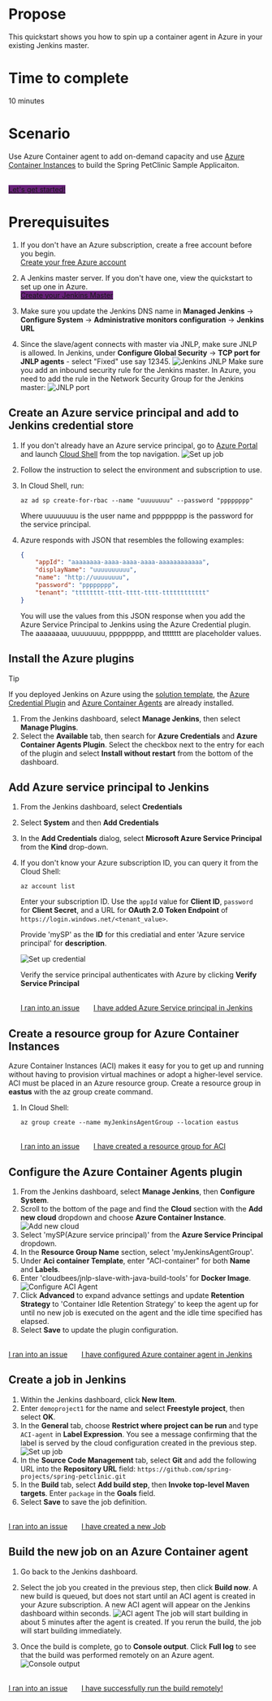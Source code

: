 # Propose

This quickstart shows you how to spin up a container agent in Azure in your existing Jenkins master.

# Time to complete

10 minutes

# Scenario

Use Azure Container agent to add on-demand capacity and use [Azure Container Instances](https://docs.microsoft.com/en-us/azure/container-instances/) to build the Spring PetClinic Sample Applicaiton.

<br>
<a class="tutorial-next-btn" style="background-color:#68217A" onclick="logClick('/Jenkins/aaa/introduction-completed')" href="something.md">Let's get started!</a>
</br>

# Prerequisuites

1. If you don't have an Azure subscription, create a free account before you begin. <br/>
<a class="tutorial-next-btn" href="https://azure.microsoft.com/pricing/free-trial/" target="_blank">Create your free Azure account</a>


2. A Jenkins master server. If you don't have one, view the quickstart to set up one in Azure. <br/>
<a class="tutorial-next-btn" style="background-color:#68217A" href="https://docs.microsoft.com/en-us/azure/jenkins/install-jenkins-solution-template/" target="_blank">Create your Jenkins Master</a>

3. Make sure you update the Jenkins DNS name in **Managed Jenkins** -> **Configure System** -> **Administrative monitors configuration** -> **Jenkins URL** 

4. Since the slave/agent connects with master via JNLP, make sure JNLP is allowed. In Jenkins, under **Configure Global Security** -> **TCP port for JNLP agents** - select "Fixed" use say 12345. ![Jenkins JNLP](./media/jenkins-jnlp.png)
Make sure you add an inbound security rule for the Jenkins master. In Azure, you need to add the rule in the Network Security Group for the Jenkins master:
![JNLP port](./media/jnlp-port.png)

## Create an Azure service principal and add to Jenkins credential store
1. If you don't already have an Azure service principal, go to [Azure Portal](https://portal.azure.com/) and launch [Cloud Shell](https://docs.microsoft.com/en-us/azure/cloud-shell/overview) from the top navigation.
 ![Set up job](./media/cloud_shell.png)
2. Follow the instruction to select the environment and subscription to use.
3. In Cloud Shell, run:
    ```azurecli-interactive
    az ad sp create-for-rbac --name "uuuuuuuu" --password "pppppppp"
    ```
    Where uuuuuuuu is the user name and pppppppp is the password for the service principal.

4. Azure responds with JSON that resembles the following examples:

    ```json
    {
        "appId": "aaaaaaaa-aaaa-aaaa-aaaa-aaaaaaaaaaaa",
        "displayName": "uuuuuuuuuu",
        "name": "http://uuuuuuuu",
        "password": "pppppppp",
        "tenant": "tttttttt-tttt-tttt-tttt-tttttttttttt"
    }
    ```
    You will use the values from this JSON response when you add the Azure Service Principal to Jenkins using the Azure Credential plugin. The aaaaaaaa, uuuuuuuu, pppppppp, and tttttttt are placeholder values.

## Install the Azure plugins

> [!TIP]
> If you deployed Jenkins on Azure using the [solution template](https://docs.microsoft.com/azure/jenkins/install-jenkins-solution-template.md), the [Azure Credential Plugin](https://plugins.jenkins.io/azure-credentials) and [Azure Container Agents](https://plugins.jenkins.io/azure-container-agents) are already installed.

1. From the Jenkins dashboard, select **Manage Jenkins**, then select **Manage Plugins**.
2. Select the **Available** tab, then search for **Azure Credentials** and **Azure Container Agents Plugin**. Select the checkbox next to the entry for each of the plugin and select **Install without restart** from the bottom of the dashboard.

## Add Azure service principal to Jenkins
1. From the Jenkins dashboard, select **Credentials**
2. Select **System** and then **Add Credentials**
3. In the **Add Credentials** dialog, select **Microsoft Azure Service Principal** from the **Kind** drop-down.
4. If you don't know your Azure subscription ID, you can query it from the Cloud Shell:
     
     ```azurecli-interactive
     az account list
     ```
     
     Enter your subscription ID. Use the `appId` value for **Client ID**, `password` for **Client Secret**, and a URL for **OAuth 2.0 Token Endpoint** of `https://login.windows.net/<tenant_value>`. 
     
     Provide 'mySP' as the **ID** for this crediatial and enter 'Azure service principal' for **description**.

     ![Set up credential](./media/credential.png)

    Verify the service principal authenticates with Azure by clicking **Verify Service Principal**
    
    <br>
    <a class="tutorial-issue-btn" onclick="reportIssue('/Java/hello-world/', 'deploy');logClick('/Java/hello-world/deploy-issuereport');" href="javascript:void(0)">I ran into an issue</a>&nbsp; &nbsp; &nbsp; &nbsp;<a class="tutorial-next-btn" onclick="logClick('/Java/hello-world/deploy-completed')" href="finished.html">I have added Azure Service principal in Jenkins</a>

## Create a resource group for Azure Container Instances
Azure Container Instances (ACI) makes it easy for you to get up and running without having to provision virtual machines or adopt a higher-level service. ACI must be placed in an Azure resource group. Create a resource group in **eastus** with the az group create command.  

1. In Cloud Shell:
     
     ```azurecli-interactive
     az group create --name myJenkinsAgentGroup --location eastus
     ```   

    <br>
    <a class="tutorial-issue-btn" onclick="reportIssue('/Java/hello-world/', 'deploy');logClick('/Java/hello-world/deploy-issuereport');" href="javascript:void(0)">I ran into an issue</a>&nbsp; &nbsp; &nbsp; &nbsp;<a class="tutorial-next-btn" onclick="logClick('/Java/hello-world/deploy-completed')" href="finished.html">I have created a resource group for ACI</a>

## Configure the Azure Container Agents plugin

1. From the Jenkins dashboard, select **Manage Jenkins**, then **Configure System**.
2. Scroll to the bottom of the page and find the **Cloud** section with the  **Add new cloud** dropdown and choose **Azure Container Instance**.
![Add new cloud](./media/cloud-aci.png)
3. Select 'mySP(Azure service principal)' from the **Azure Service Principal** dropdown. 
4. In the **Resource Group Name** section, select 'myJenkinsAgentGroup'.
5. Under **Aci container Template**, enter "ACI-container" for both **Name** and **Labels**.
6. Enter 'cloudbees/jnlp-slave-with-java-build-tools' for **Docker Image**.
![Configure ACI Agent](./media/agent-config.png)
7. Click **Advanced** to expand advance settings and update **Retention Strategy** to 'Container Idle Retention Strategy' to keep the agent up for until no new job is executed on the agent and the idle time specified has elapsed.
8. Select **Save** to update the plugin configuration.

<br>
    <a class="tutorial-issue-btn" onclick="reportIssue('/Java/hello-world/', 'deploy');logClick('/Java/hello-world/deploy-issuereport');" href="javascript:void(0)">I ran into an issue</a>&nbsp; &nbsp; &nbsp; &nbsp;<a class="tutorial-next-btn" onclick="logClick('/Java/hello-world/deploy-completed')" href="finished.html">I have configured Azure container agent in Jenkins</a>

## Create a job in Jenkins

1. Within the Jenkins dashboard, click **New Item**. 
2. Enter `demoproject1` for the name and select **Freestyle project**, then select **OK**.
3. In the **General** tab, choose **Restrict where project can be run** and type `ACI-agent` in **Label Expression**. You see a message confirming that the label is served by the cloud configuration created in the previous step. 
   ![Set up job](./media/project-config.png)
4. In the **Source Code Management** tab, select **Git** and add the following URL into the **Repository URL** field: `https://github.com/spring-projects/spring-petclinic.git`
5. In the **Build** tab, select **Add build step**, then **Invoke top-level Maven targets**. Enter `package` in the **Goals** field.
6. Select **Save** to save the job definition.

<br>
    <a class="tutorial-issue-btn" onclick="reportIssue('/Java/hello-world/', 'deploy');logClick('/Java/hello-world/deploy-issuereport');" href="javascript:void(0)">I ran into an issue</a>&nbsp; &nbsp; &nbsp; &nbsp;<a class="tutorial-next-btn" onclick="logClick('/Java/hello-world/deploy-completed')" href="finished.html">I have created a new Job</a>

## Build the new job on an Azure Container agent

1. Go back to the Jenkins dashboard.
2. Select the job you created in the previous step, then click **Build now**. A new build is queued, but does not start until an ACI agent is created in your Azure subscription. A new ACI agent will appear on the Jenkins dashboard within seconds. 
![ACI agent](./media/aci.png)
The job will start building in about 5 minutes after the agent is created. If you rerun the build, the job will start building immediately. 

3. Once the build is complete, go to **Console output**. Click **Full log** to see that the build was performed remotely on an Azure agent.
![Console output](./media/console-output.png)

<br>
    <a class="tutorial-issue-btn" onclick="reportIssue('/Java/hello-world/', 'deploy');logClick('/Java/hello-world/deploy-issuereport');" href="javascript:void(0)">I ran into an issue</a>&nbsp; &nbsp; &nbsp; &nbsp;<a class="tutorial-next-btn" onclick="logClick('/Java/hello-world/deploy-completed')" href="finished.html">I have successfully run the build remotely!</a>

